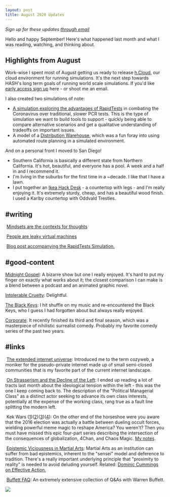 ```yaml
---
layout: post
title: August 2020 Updates
---
```


*Sign up for these updates [through email](https://tinyletter.com/BenGoldhaber)* 

Hello and happy September! Here's what happened last month and what I was reading, watching, and thinking about.


## Highlights from August

Work-wise I spent most of August getting us ready to release [h.Cloud](https://hash.ai/cloud), our cloud environment for running simulations. It's the next step towards HASH's long term goals of running world scale simulations. If you'd like [early access sign up](https://sohostrategy.typeform.com/to/JftFRbaN) here - or shoot me an email.

I also created two simulations of note:

- [A simulation exploring the advantages of RapidTests](https://hash.ai/index/5f2c19d54951e8798edeb8cb/sir-infection-network-w-rapid-tests) in combating the Coronavirus over traditional, slower PCR tests. This is the type of simulation we want to build tools to support - quickly being able to compare alternative scenarios and get a qualitative understanding of tradeoffs on important issues. 
- A model of a [Distribution Warehouse](https://hash.ai/index/5f318ffa4951e83fbfdeba86/distribution-center), which was a fun foray into using automated route planning in a simulated environment.

And on a personal front I moved to San Diego! 

- Southern California is basically a different state from Northern California. It's hot, beautiful, and everyone has a pool. A week and a half in and I recommend it.
- I'm living in the suburbs for the first time in a ~decade. I like that I have a lawn.
- I put together an [Ikea Hack Desk](https://images.app.goo.gl/xfWDWsDCgdpc5jPS8) - a countertop with legs - and I'm really enjoying it. It's extremely sturdy, cheap, and has a beautiful wood finish. I used a Karlby countertop with Oddvald Trestles.

## #writing

​	[Mindsets are the contexts for thoughts](https://bengoldhaber.com/notes/mindsets-are-the-context-for-thoughts)

​	[People are leaky virtual machines](https://bengoldhaber.com/notes/humans-are-leaky-virtual-machines)

​	[Blog post accompanying the RapidTests Simulation.](https://bengoldhaber.com/posts/rapid-tests)

## #good-content

[Midnight Gospel](https://g.co/kgs/aZ17am): A bizarre show but one I really enjoyed. It's hard to put my finger on exactly what works about it; the closest comparison I can make is a blend between a podcast and an animated graphic novel.

[Intolerable Cruelty](https://g.co/kgs/VWC7Ti): Delightful. 

[The Black Keys](https://www.youtube.com/watch?v=6yCIDkFI7ew&list=PLGBVp7G8Q0aE3u1S4iPyyctFm7E1pcliF): I hit shuffle on my music and re-encountered the Black Keys, who I guess I had forgotten about but always really enjoyed.

[Corporate](https://g.co/kgs/mdJovF): It recently finished its third and final season, which was a masterpiece of nihilistic surrealist comedy. Probably my favorite comedy series of the past two years.


## #links

​	[The extended internet universe](https://breakingsmart.substack.com/p/the-extended-internet-universe): Introduced me to the term cozyweb, a moniker for the pseudo-private internet made up of small semi-closed communities that is my favorite part of the current internet landscape.

​	[On Strasserism and the Decline of the Left](https://archive.vn/YjoXJ): I ended up reading a lot of tracts last month about the ideological tension within the left - this was the one I keep coming back to. The description of the "Political Managerial Class" as a distinct actor seeking to advance its own class interests, potentially at the expense of the working class, rang true as a fault line splitting the modern left.

​	Kek Wars ([1](https://archive.vn/EURCO))([2](https://archive.vn/5FNUi))([3](https://archive.vn/wI6uT))([4](https://archive.vn/lPSN7)): On the other end of the horseshoe were you aware that the 2016 election was actually a battle between dueling occult forces, wielding powerful meme magic to reshape America? You weren't? Then you must have missed this epic four-part series describing the intersection of the consequences of globalization, 4Chan, and Chaos Magic. [My notes](https://bengoldhaber.com/notes/the-kek-wars).

​	[Epistemic Viciousness in Martial Arts](https://gilliankrussell.files.wordpress.com/2015/07/epistemicviciousness.pdf): Martial Arts as an institution can suffer from bad epistemics, inherent to the "sensei" model and deference to tradition. There's a really important underlying principle that "proximity to reality" is needed to avoid deluding yourself. Related: [Dominic Cummings on Effective Action.](https://archive.vn/ezDNr)

​	[Buffett FAQ](https://archive.vn/bGyT8): An extremely extensive collection of Q&As with Warren Buffett.

![](https://firebasestorage.googleapis.com/v0/b/firescript-577a2.appspot.com/o/imgs%2Fapp%2Fben%2FZg6utCctjg.png?alt=media&token=8e47f99b-f62c-48d6-80fa-bc82dd488227)









